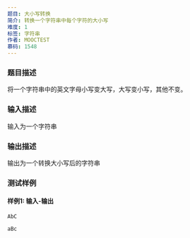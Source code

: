 ```yaml
---
题目: 大小写转换
简介: 转换一个字符串中每个字符的大小写
难度: 1
标签: 字符串
作者: MOOCTEST
慕码: 1548
---
```


### 题目描述

将一个字符串中的英文字母小写变大写，大写变小写，其他不变。

### 输入描述

输入为一个字符串

### 输出描述

输出为一个转换大小写后的字符串

### 测试样例

#### 样例1: 输入-输出

```
AbC
```

```
aBc
```

